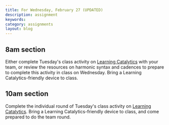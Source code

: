 ```yaml
---
title: For Wednesday, February 27 (UPDATED)
description: assignment
keywords: 
category: assignments
layout: blog
---
```


## 8am section ##

Either complete Tuesday's class activity on [Learning Catalytics][LC] with your team, or review the resources on harmonic syntax and cadences to prepare to complete this activity in class on Wednesday. Bring a Learning Catalytics-friendly device to class.

## 10am section ##

Complete the individual round of Tuesday's class activity on [Learning Catalytics][LC]. Bring a Learning Catalytics-friendly device to class, and come prepared to do the team round.

[syntax]: http://kshaffer.github.com/musicianshipResources/harmonicSyntax.html
[LC]: http://www.learningcatalytics.com
[bass]: /musi199/media/basslines.pdf